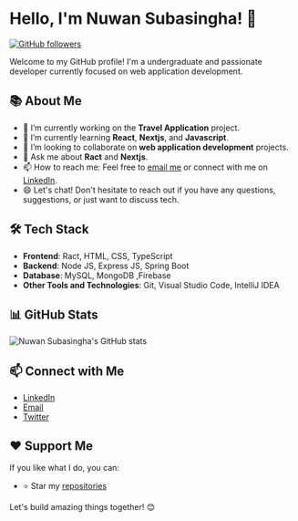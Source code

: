 # Hello, I'm Nuwan Subasingha! 👋

[![GitHub followers](https://img.shields.io/github/followers/NuwanSubasingha99?style=social)](https://github.com/NuwanSubasingha99)

Welcome to my GitHub profile! I'm a undergraduate and passionate developer currently focused on web application development.

## 📚 About Me

- 🔭 I’m currently working on the **Travel Application** project.
- 🌱 I’m currently learning **React**, **Nextjs**, and **Javascript**.
- 👯 I’m looking to collaborate on **web application development** projects.
- 💬 Ask me about **Ract** and **Nextjs**.
- 📫 How to reach me: Feel free to [email me](mailto:sahanperera701@gmail.com) or connect with me on [LinkedIn](https://www.linkedin.com/in/nuwan-subhasingha/).
- 😄 Let's chat! Don't hesitate to reach out if you have any questions, suggestions, or just want to discuss tech.

## 🛠️ Tech Stack

- **Frontend**: Ract, HTML, CSS, TypeScript
- **Backend**: Node JS, Express JS, Spring Boot
- **Database**: MySQL, MongoDB ,Firebase
- **Other Tools and Technologies**: Git, Visual Studio Code, IntelliJ IDEA

## 📊 GitHub Stats

![Nuwan Subasingha's GitHub stats](https://github-readme-stats.vercel.app/api?username=NuwanSubasingha99&show_icons=true&theme=radical)

## 📫 Connect with Me

- [LinkedIn](https://www.linkedin.com/in/nuwan-subhasingha/)
- [Email](mailto:nuwanpsubasinghe85@gmail.com)
- [Twitter](https://twitter.com/)

## ❤️ Support Me

If you like what I do, you can:

- ⭐ Star my [repositories](https://github.com/NuwanSubasingha99?tab=repositories)

Let's build amazing things together! 😊
